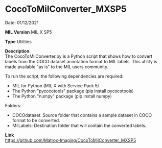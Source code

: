 # CocoToMilConverter_MXSP5

Date: 01/12/2021

**MIL Version** MIL X SP5

**Type** Utilities

**Description**  
The CocoToMilConverter.py is a Python script that shows how to convert labels from the COCO dataset annotation format to MIL labels.
This utility is made available "as is" to the MIL users community.

To run the script, the following dependencies are required:
- MIL for Python (MIL X with Service Pack 5)
- The Python "pycocotools" package (pip install pycocotools)
- The Python "numpy" package (pip install numpy)

Folders:
- COCOdataset: Source folder that contains a sample dataset in COCO format to be converted.
- MilLabels: Destination folder that will contain the converted labels.

**Link**  
https://github.com/Matrox-Imaging/CocoToMilConverter_MXSP5
